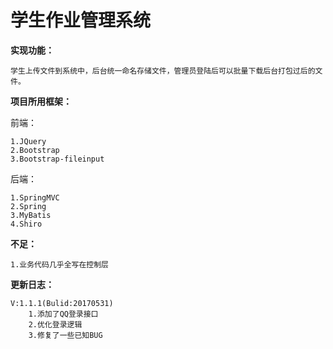 # 学生作业管理系统
	
**实现功能：**
	
	学生上传文件到系统中，后台统一命名存储文件，管理员登陆后可以批量下载后台打包过后的文件。
	
**项目所用框架：**

前端：
	
	1.JQuery
	2.Bootstrap
	3.Bootstrap-fileinput
后端：
	
	1.SpringMVC
	2.Spring
	3.MyBatis
	4.Shiro
**不足：**

	1.业务代码几乎全写在控制层
	
**更新日志：**
    
    V:1.1.1(Bulid:20170531)
        1.添加了QQ登录接口
        2.优化登录逻辑
        3.修复了一些已知BUG
    
